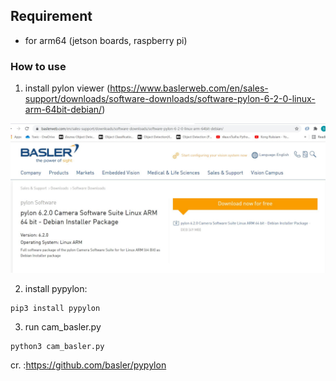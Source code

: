 ## Requirement 
- for arm64 (jetson boards, raspberry pi)

### How to use
1. install pylon viewer
(https://www.baslerweb.com/en/sales-support/downloads/software-downloads/software-pylon-6-2-0-linux-arm-64bit-debian/)

![alt text](https://github.com/NMB-MIC/utils/blob/main/cam/basler/pylon_software_arm64.JPG)

2. install pypylon:
```
pip3 install pypylon
```

3. run cam_basler.py 
```
python3 cam_basler.py
```

cr. :https://github.com/basler/pypylon
